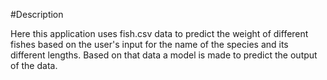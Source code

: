 #Description

Here this application uses fish.csv data to predict the weight of different fishes based on the user's input for the name of the species and its different lengths. Based on that data a model is made to predict the output of the data.
